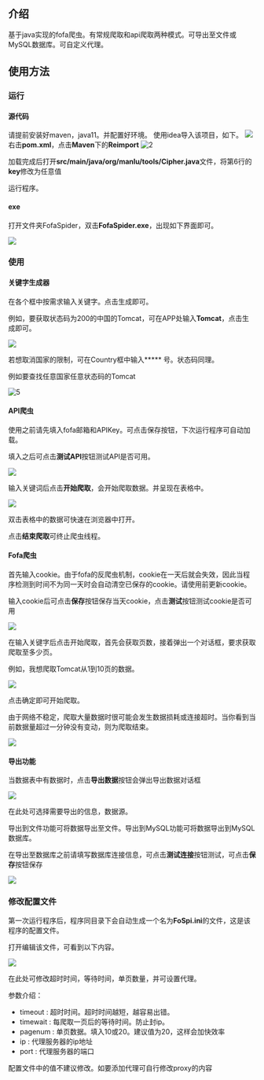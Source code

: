 ## 介绍

基于java实现的fofa爬虫。有常规爬取和api爬取两种模式。可导出至文件或MySQL数据库。可自定义代理。

## 使用方法

### 运行

#### 源代码

请提前安装好maven，java11。并配置好环境。
使用idea导入该项目，如下。
![](/images/1.png)
右击**pom.xml**，点击**Maven**下的**Reimport**
![2](images\2.png)

加载完成后打开**src/main/java/org/manlu/tools/Cipher.java**文件，将第6行的**key**修改为任意值

运行程序。

#### exe

打开文件夹FofaSpider，双击**FofaSpider.exe**，出现如下界面即可。

![](images/3.png)

### 使用

#### 关键字生成器

在各个框中按需求输入关键字。点击生成即可。

例如，要获取状态码为200的中国的Tomcat，可在APP处输入**Tomcat**，点击生成即可。

![](images/4.png)

若想取消国家的限制，可在Country框中输入***** 号。状态码同理。

例如要查找任意国家任意状态码的Tomcat

![5](images/5.png)

#### API爬虫

使用之前请先填入fofa邮箱和APIKey。可点击保存按钮，下次运行程序可自动加载。

填入之后可点击**测试API**按钮测试API是否可用。

![](images/6.png)

输入关键词后点击**开始爬取**，会开始爬取数据。并呈现在表格中。

![](images/7.png)

双击表格中的数据可快速在浏览器中打开。

点击**结束爬取**可终止爬虫线程。

#### Fofa爬虫

首先输入cookie。由于fofa的反爬虫机制，cookie在一天后就会失效，因此当程序检测到时间不为同一天时会自动清空已保存的cookie。请使用前更新cookie。

输入cookie后可点击**保存**按钮保存当天cookie，点击**测试**按钮测试cookie是否可用

![](images/8.png)

在输入关键字后点击开始爬取，首先会获取页数，接着弹出一个对话框，要求获取爬取至多少页。

例如，我想爬取Tomcat从1到10页的数据。

![](images/9.png)

点击确定即可开始爬取。

由于网络不稳定，爬取大量数据时很可能会发生数据损耗或连接超时。当你看到当前数据量超过一分钟没有变动，则为爬取结束。

![](images/10.png)

#### 导出功能

当数据表中有数据时，点击**导出数据**按钮会弹出导出数据对话框

![](images/11.png)

在此处可选择需要导出的信息，数据源。

导出到文件功能可将数据导出至文件。导出到MySQL功能可将数据导出到MySQL数据库。

在导出至数据库之前请填写数据库连接信息，可点击**测试连接**按钮测试，可点击**保存**按钮保存

![](images/12.png)

### 修改配置文件

第一次运行程序后，程序同目录下会自动生成一个名为**FoSpi.ini**的文件，这是该程序的配置文件。

打开编辑该文件，可看到以下内容。

![](images/13.png)

在此处可修改超时时间，等待时间，单页数量，并可设置代理。

参数介绍：

- timeout : 超时时间。超时时间越短，越容易出错。
- timewait : 每爬取一页后的等待时间。防止封ip。
- pagenum : 单页数据。填入10或20。建议值为20，这样会加快效率
- ip : 代理服务器的ip地址
- port : 代理服务器的端口

配置文件中的值不建议修改。如要添加代理可自行修改proxy的内容
